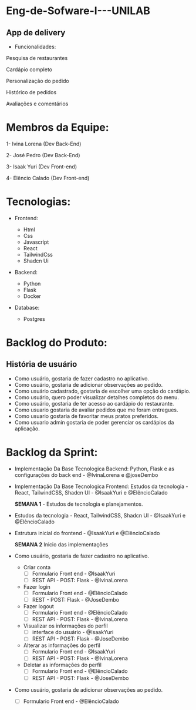 # Eng-de-Sofware-I---UNILAB
  ## App de delivery
* Funcionalidades:

Pesquisa de restaurantes

Cardápio completo

Personalização do pedido

Histórico de pedidos

Avaliações e comentários


# Membros da Equipe:
1- Ivina Lorena (Dev Back-End)

2- José Pedro (Dev Back-End)

3- Isaak Yuri (Dev Front-end)

4- Elêncio Calado (Dev Front-end)

# Tecnologias:
- Frontend:
    - Html
    - Css
    - Javascript
    - React
    - TailwindCss
    - Shadcn Ui

- Backend:
    - Python
    - Flask
    - Docker
 - Database:
    - Postgres  

# Backlog do Produto:
## História de usuário

* Como usuário, gostaria de fazer cadastro no aplicativo.
* Como usuário, gostaria de adicionar observações ao pedido.
* Como usuário cadastrado, gostaria de escolher uma opção do cardápio.
* Como usuário, quero poder visualizar detalhes completos do menu.
* Como usuário, gostaria de ter acesso ao cardápio do restaurante.
* Como usuario gostaria de avaliar pedidos que me foram entregues.
* Como usuario gostaria de favoritar meus pratos preferidos.
* Como usuario admin gostaria de poder gerenciar os cardápios da aplicação.


# Backlog da Sprint:
- Implementação Da Base Tecnologica Backend: Python, Flask e as configurações do back end - @IvinaLorena e @joseDembo
- Implementação Da Base Tecnologica Frontend: Estudos da tecnologia - React, TailwindCSS, Shadcn UI - @IsaakYuri e @ElêncioCalado

  **SEMANA 1** - Estudos de tecnologia e planejamentos.
- Estudos da tecnologia - React, TailwindCSS, Shadcn UI - @IsaakYuri e @ElêncioCalado
- Estrutura inicial do frontend - @IsaakYuri e @ElêncioCalado

  **SEMANA 2** Inicio das implementações 
- Como usuário, gostaria de fazer cadastro no aplicativo.
  - Criar conta
    - [ ] Formulario Front end - @IsaakYuri 
    - [ ] REST API - POST: Flask - @IvinaLorena  
  - Fazer login
    - [ ] Formulario Front end - @ElêncioCalado 
    - [ ] REST - POST: Flask - @JoseDembo
  - Fazer logout
    - [ ] Formulario Front end - @ElêncioCalado 
    - [ ] REST API - POST: Flask - @IvinaLorena 
  - Visualizar os informações do perfil
    - [ ] interface do usuário - @IsaakYuri 
    - [ ] REST API - POST: Flask - @JoseDembo 
  - Alterar as informações do perfil
    - [ ] Formulario Front end - @IsaakYuri 
    - [ ] REST API - POST: Flask - @IvinaLorena 
  - Deletar as informações do perfil
    - [ ] Formulario Front end - @ElêncioCalado 
    - [ ] REST API - POST: Flask - @JoseDembo
          
- Como usuário, gostaria de adicionar observações ao pedido.
    - [ ]  Formulario Front end - @ElêncioCalado 
    
